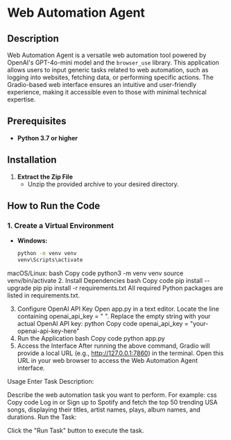 # Web Automation Agent

## Description
Web Automation Agent is a versatile web automation tool powered by OpenAI's GPT-4o-mini model and the `browser_use` library. This application allows users to input generic tasks related to web automation, such as logging into websites, fetching data, or performing specific actions. The Gradio-based web interface ensures an intuitive and user-friendly experience, making it accessible even to those with minimal technical expertise.

## Prerequisites
- **Python 3.7 or higher**

## Installation

1. **Extract the Zip File**
   - Unzip the provided archive to your desired directory.

## How to Run the Code

### 1. Create a Virtual Environment

- **Windows:**
  ```bash
  python -m venv venv
  venv\Scripts\activate
macOS/Linux:
bash
Copy code
python3 -m venv venv
source venv/bin/activate
2. Install Dependencies
bash
Copy code
pip install --upgrade pip
pip install -r requirements.txt
All required Python packages are listed in requirements.txt.

3. Configure OpenAI API Key
Open app.py in a text editor.
Locate the line containing openai_api_key = " ".
Replace the empty string with your actual OpenAI API key:
python
Copy code
openai_api_key = "your-openai-api-key-here"
4. Run the Application
bash
Copy code
python app.py
5. Access the Interface
After running the above command, Gradio will provide a local URL (e.g., http://127.0.0.1:7860) in the terminal. Open this URL in your web browser to access the Web Automation Agent interface.

Usage
Enter Task Description:

Describe the web automation task you want to perform. For example:
css
Copy code
Log in or Sign up to Spotify and fetch the top 50 trending USA songs, displaying their titles, artist names, plays, album names, and durations.
Run the Task:

Click the "Run Task" button to execute the task.

